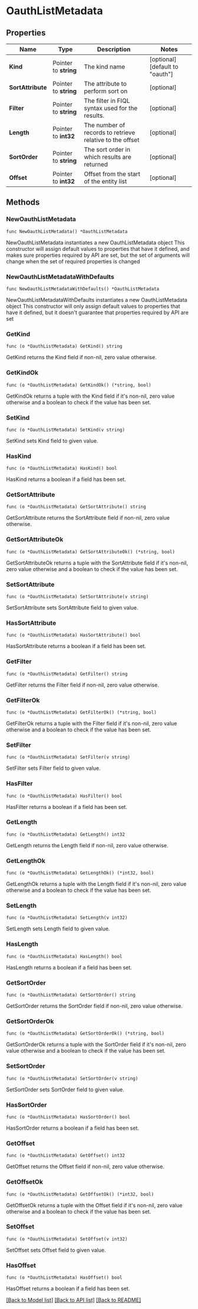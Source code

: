 # OauthListMetadata

## Properties

Name | Type | Description | Notes
------------ | ------------- | ------------- | -------------
**Kind** | Pointer to **string** | The kind name | [optional] [default to "oauth"]
**SortAttribute** | Pointer to **string** | The attribute to perform sort on | [optional] 
**Filter** | Pointer to **string** | The filter in FIQL syntax used for the results. | [optional] 
**Length** | Pointer to **int32** | The number of records to retrieve relative to the offset | [optional] 
**SortOrder** | Pointer to **string** | The sort order in which results are returned | [optional] 
**Offset** | Pointer to **int32** | Offset from the start of the entity list | [optional] 

## Methods

### NewOauthListMetadata

`func NewOauthListMetadata() *OauthListMetadata`

NewOauthListMetadata instantiates a new OauthListMetadata object
This constructor will assign default values to properties that have it defined,
and makes sure properties required by API are set, but the set of arguments
will change when the set of required properties is changed

### NewOauthListMetadataWithDefaults

`func NewOauthListMetadataWithDefaults() *OauthListMetadata`

NewOauthListMetadataWithDefaults instantiates a new OauthListMetadata object
This constructor will only assign default values to properties that have it defined,
but it doesn't guarantee that properties required by API are set

### GetKind

`func (o *OauthListMetadata) GetKind() string`

GetKind returns the Kind field if non-nil, zero value otherwise.

### GetKindOk

`func (o *OauthListMetadata) GetKindOk() (*string, bool)`

GetKindOk returns a tuple with the Kind field if it's non-nil, zero value otherwise
and a boolean to check if the value has been set.

### SetKind

`func (o *OauthListMetadata) SetKind(v string)`

SetKind sets Kind field to given value.

### HasKind

`func (o *OauthListMetadata) HasKind() bool`

HasKind returns a boolean if a field has been set.

### GetSortAttribute

`func (o *OauthListMetadata) GetSortAttribute() string`

GetSortAttribute returns the SortAttribute field if non-nil, zero value otherwise.

### GetSortAttributeOk

`func (o *OauthListMetadata) GetSortAttributeOk() (*string, bool)`

GetSortAttributeOk returns a tuple with the SortAttribute field if it's non-nil, zero value otherwise
and a boolean to check if the value has been set.

### SetSortAttribute

`func (o *OauthListMetadata) SetSortAttribute(v string)`

SetSortAttribute sets SortAttribute field to given value.

### HasSortAttribute

`func (o *OauthListMetadata) HasSortAttribute() bool`

HasSortAttribute returns a boolean if a field has been set.

### GetFilter

`func (o *OauthListMetadata) GetFilter() string`

GetFilter returns the Filter field if non-nil, zero value otherwise.

### GetFilterOk

`func (o *OauthListMetadata) GetFilterOk() (*string, bool)`

GetFilterOk returns a tuple with the Filter field if it's non-nil, zero value otherwise
and a boolean to check if the value has been set.

### SetFilter

`func (o *OauthListMetadata) SetFilter(v string)`

SetFilter sets Filter field to given value.

### HasFilter

`func (o *OauthListMetadata) HasFilter() bool`

HasFilter returns a boolean if a field has been set.

### GetLength

`func (o *OauthListMetadata) GetLength() int32`

GetLength returns the Length field if non-nil, zero value otherwise.

### GetLengthOk

`func (o *OauthListMetadata) GetLengthOk() (*int32, bool)`

GetLengthOk returns a tuple with the Length field if it's non-nil, zero value otherwise
and a boolean to check if the value has been set.

### SetLength

`func (o *OauthListMetadata) SetLength(v int32)`

SetLength sets Length field to given value.

### HasLength

`func (o *OauthListMetadata) HasLength() bool`

HasLength returns a boolean if a field has been set.

### GetSortOrder

`func (o *OauthListMetadata) GetSortOrder() string`

GetSortOrder returns the SortOrder field if non-nil, zero value otherwise.

### GetSortOrderOk

`func (o *OauthListMetadata) GetSortOrderOk() (*string, bool)`

GetSortOrderOk returns a tuple with the SortOrder field if it's non-nil, zero value otherwise
and a boolean to check if the value has been set.

### SetSortOrder

`func (o *OauthListMetadata) SetSortOrder(v string)`

SetSortOrder sets SortOrder field to given value.

### HasSortOrder

`func (o *OauthListMetadata) HasSortOrder() bool`

HasSortOrder returns a boolean if a field has been set.

### GetOffset

`func (o *OauthListMetadata) GetOffset() int32`

GetOffset returns the Offset field if non-nil, zero value otherwise.

### GetOffsetOk

`func (o *OauthListMetadata) GetOffsetOk() (*int32, bool)`

GetOffsetOk returns a tuple with the Offset field if it's non-nil, zero value otherwise
and a boolean to check if the value has been set.

### SetOffset

`func (o *OauthListMetadata) SetOffset(v int32)`

SetOffset sets Offset field to given value.

### HasOffset

`func (o *OauthListMetadata) HasOffset() bool`

HasOffset returns a boolean if a field has been set.


[[Back to Model list]](../README.md#documentation-for-models) [[Back to API list]](../README.md#documentation-for-api-endpoints) [[Back to README]](../README.md)


